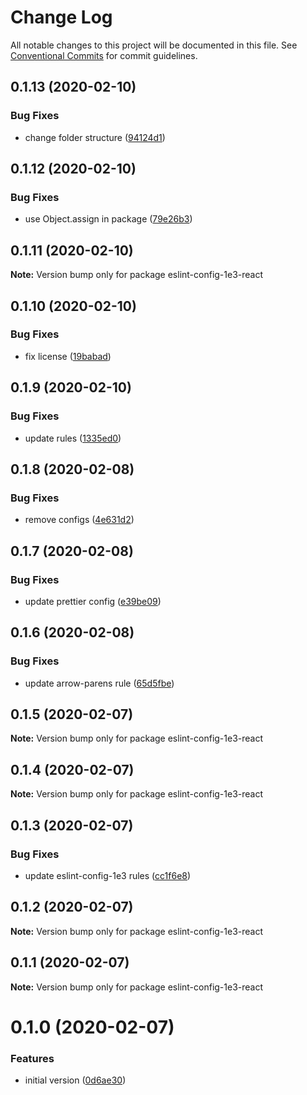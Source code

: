 # Change Log

All notable changes to this project will be documented in this file.
See [Conventional Commits](https://conventionalcommits.org) for commit guidelines.

## 0.1.13 (2020-02-10)


### Bug Fixes

* change folder structure ([94124d1](https://github.com/1e3/eslint-config-1e3/commit/94124d112444ad0f61120ddfa8e3394c521cf751))





## 0.1.12 (2020-02-10)


### Bug Fixes

* use Object.assign in package ([79e26b3](https://github.com/1e3/eslint-config-1e3/commit/79e26b3deb6fe1098682e6f997b3bc3cd61a41fb))





## 0.1.11 (2020-02-10)

**Note:** Version bump only for package eslint-config-1e3-react





## 0.1.10 (2020-02-10)


### Bug Fixes

* fix license ([19babad](https://github.com/1e3/eslint-config-1e3/commit/19babad12a537b7ebb14aa3d92548446f9cf4366))





## 0.1.9 (2020-02-10)


### Bug Fixes

* update rules ([1335ed0](https://github.com/1e3/eslint-config-1e3/commit/1335ed067d24f74b0548c8dfa824d6b77e16e0d3))





## 0.1.8 (2020-02-08)


### Bug Fixes

* remove configs ([4e631d2](https://github.com/1e3/eslint-config-1e3/commit/4e631d27fbb37174b5288e121b305f02594ce640))





## 0.1.7 (2020-02-08)


### Bug Fixes

* update prettier config ([e39be09](https://github.com/1e3/eslint-config-1e3/commit/e39be091dd1c5f89f1637c38b7cbe9410e94cd41))





## 0.1.6 (2020-02-08)


### Bug Fixes

* update arrow-parens rule ([65d5fbe](https://github.com/1e3/eslint-config-1e3/commit/65d5fbeb695c03b86c83f321f18790e7223c4d57))





## 0.1.5 (2020-02-07)

**Note:** Version bump only for package eslint-config-1e3-react





## 0.1.4 (2020-02-07)

**Note:** Version bump only for package eslint-config-1e3-react





## 0.1.3 (2020-02-07)


### Bug Fixes

* update eslint-config-1e3 rules ([cc1f6e8](https://github.com/1e3/eslint-config-1e3/commit/cc1f6e8b30cdbf7a388a6d778076fff1cd886921))





## 0.1.2 (2020-02-07)

**Note:** Version bump only for package eslint-config-1e3-react





## 0.1.1 (2020-02-07)

**Note:** Version bump only for package eslint-config-1e3-react





# 0.1.0 (2020-02-07)

### Features

- initial version ([0d6ae30](https://github.com/1e3/eslint-config-1e3/commit/0d6ae306e5bac36a4fb59ae14d5595c56f909a11))
